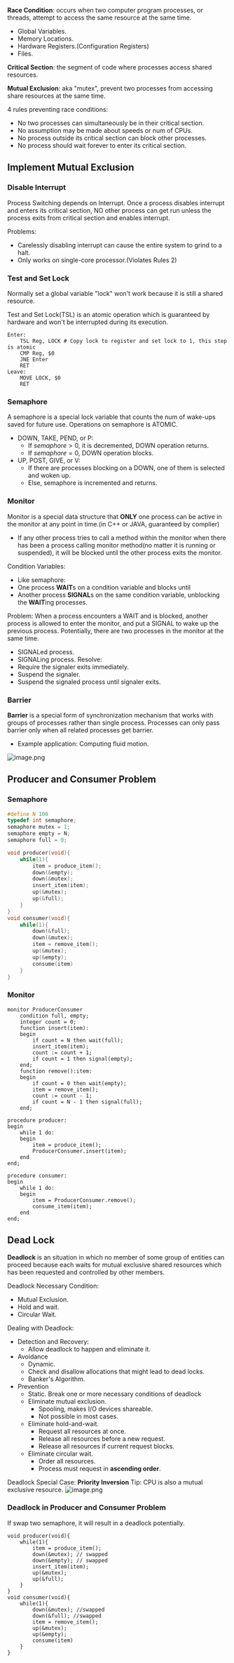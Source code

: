
**Race Condition**: occurs when two computer program processes, or threads, attempt to access the same resource at the same time.
- Global Variables.
- Memory Locations.
- Hardware Registers.(Configuration Registers)
- Files.

**Critical Section**: the segment of code where processes access shared resources.

**Mutual Exclusion**: aka "mutex", prevent two processes from accessing share resources at the same time.

4 rules preventing race conditions:
- No two processes can simultaneously be in their critical section.
- No assumption may be made about speeds or num of CPUs.
- No process outside its critical section can block other processes.
- No process should wait forever to enter its critical section.

## Implement Mutual Exclusion

### Disable Interrupt

Process Switching depends on Interrupt. Once a process disables interrupt and enters its critical section, NO other process can get run unless the process exits from critical section and enables interrupt.

Problems:
- Carelessly disabling interrupt can cause the entire system to grind to a halt.
- Only works on single-core processor.(Violates Rules 2)

### Test and Set Lock

Normally set a global variable "lock" won't work because it is still a shared resource.

Test and Set Lock(TSL) is an atomic operation which is guaranteed by hardware and won't be interrupted during its execution.

```
Enter:
	TSL Reg, LOCK # Copy lock to register and set lock to 1, this step is atomic
	CMP Reg, $0 
	JNE Enter
	RET
Leave:
	MOVE LOCK, $0
	RET
```

### Semaphore

A semaphore is a special lock variable that counts the num of wake-ups saved for future use. Operations on semaphore is ATOMIC.
- DOWN, TAKE, PEND, or P:
	- If $semaphore > 0$, it is decremented, DOWN operation returns.
	- If $semaphore = 0$, DOWN operation blocks.
- UP, POST, GIVE, or V:
	- If there are processes blocking on a DOWN, one of them is selected and woken up.
	- Else, semaphore is incremented and returns.

### Monitor

Monitor is a special data structure that **ONLY** one process can be active in the monitor at any point in time.(in C++ or JAVA, guaranteed by complier)
- If any other process tries to call a method within the monitor when there has been a process calling monitor method(no matter it is running or suspended), it will be blocked until the other process exits the monitor.

Condition Variables: 
- Like semaphore:
- One process **WAIT**s on a condition variable and blocks until
- Another process **SIGNAL**s on the same condition variable, unblocking the **WAIT**ing processes.

Problem: When a process encounters a WAIT and is blocked, another process is allowed to enter the monitor, and put a SIGNAL to wake up the previous process. Potentially, there are two processes in the monitor at the same time.
- SIGNALed process.
- SIGNALing process.
Resolve:
- Require the signaler exits immediately.
- Suspend the signaler.
- Suspend the signaled process until signaler exits.

### Barrier

**Barrier** is a special form of synchronization mechanism that works with groups of processes rather than single process. Processes can only pass barrier only when all related processes get barrier.
- Example application: Computing fluid motion.

![image.png](https://raw.githubusercontent.com/ayhhyhh/IMGbed/master/imgs/202311242133552.png)

## Producer and Consumer Problem

### Semaphore

```C
#define N 100
typedef int semaphore;
semaphore mutex = 1;
semaphore empty = N;
semaphore full = 0;

void producer(void){
	while(1){
		item = produce_item();
		down(&empty);
		down(&mutex);
		insert_item(item);
		up(&mutex);
		up(&full);
	}
}
void consumer(void){
	while(1){
		down(&full);
		down(&mutex);
		item = remove_item();
		up(&mutex);
		up(&empty);
		consume(item)
	}
}
```

### Monitor

```
monitor ProducerConsumer
	condition full, empty;
	integer count = 0;
	function insert(item):
	begin
		if count = N then wait(full);
		insert_item(item);
		count := count + 1;
		if count = 1 then signal(empty);
	end;
	function remove():item:
	begin
		if count = 0 then wait(empty);
		item = remove_item();
		count := count - 1;
		if count = N - 1 then signal(full);
	end;

procedure producer:
begin
	while 1 do:
	begin
		item = produce_item();
		ProducerConsumer.insert(item);
	end
end;

procedure consumer:
begin
	while 1 do:
	begin
		item = ProducerConsumer.remove();
		consume_item(item);
	end
end;
```

## Dead Lock

**Deadlock** is an situation in which no member of some group of entities can proceed because each waits for mutual exclusive shared resources which has been requested and controlled by other members.

Deadlock Necessary Condition:
- Mutual Exclusion.
- Hold and wait.
- Circular Wait.

Dealing with Deadlock:
- Detection and Recovery:
	- Allow deadlock to happen and eliminate it.
- Avoidance
	- Dynamic.
	- Check and disallow allocations that might lead to dead locks.
	- Banker's Algorithm.
- Prevention
	- Static. Break one or more necessary conditions of deadlock
	- Eliminate mutual exclusion.
		- Spooling, makes I/O devices shareable.
		- Not possible in most cases.
	- Eliminate hold-and-wait.
		- Request all resources at once.
		- Release all resources before a new request.
		- Release all resources if current request blocks.
	- Eliminate circular wait.
		- Order all resources.
		- Process must request in **ascending order**.

Deadlock Special Case: **Priority Inversion**
Tip: CPU is also a mutual exclusive resource.
![image.png](https://raw.githubusercontent.com/ayhhyhh/IMGbed/master/imgs/202311242213187.png)

### Deadlock in Producer and Consumer Problem

If swap two semaphore, it will result in a deadlock potentially.

```
void producer(void){
	while(1){
		item = produce_item();
		down(&mutex); // swapped
		down(&empty); // swapped
		insert_item(item);
		up(&mutex);
		up(&full);
	}
}
void consumer(void){
	while(1){
		down(&mutex); //swapped
		down(&full); //swapped
		item = remove_item();
		up(&mutex);
		up(&empty);
		consume(item)
	}
}
```
